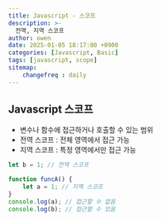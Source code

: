 ```yaml
---
title: Javascript - 스코프
description: >-
  전역, 지역 스코프
author: owen
date: 2025-01-05 18:17:00 +0900
categories: [Javascript, Basic]
tags: [javascript, scope]
sitemap: 
    changefreq : daily
---
```


## Javascript 스코프
- 변수나 함수에 접근하거나 호출할 수 있는 범위
- 전역 스코프 : 전체 영역에서 접근 가능
- 지역 스코프 : 특정 영역에서만 접근 가능

```javascript
let b = 1; // 전역 스코프

function funcA() {
    let a = 1; // 지역 스코프
}
console.log(a); // 접근할 수 없음
console.log(b); // 접근할 수 있음
```
